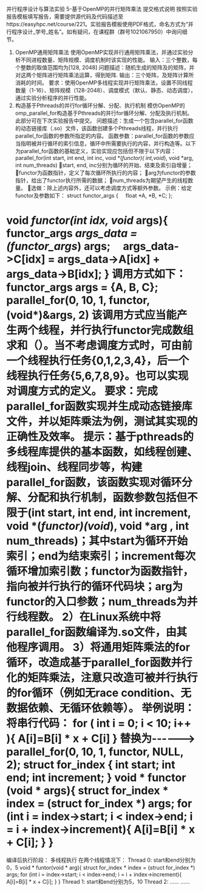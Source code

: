 并行程序设计与算法实验
5-基于OpenMP的并行矩阵乘法
提交格式说明
按照实验报告模板填写报告，需要提供源代码及代码描述至https://easyhpc.net/course/221。实验报告模板使用PDF格式，命名方式为“并行程序设计_学号_姓名”。如有疑问，在课程群（群号1021067950）中询问细节。
1. OpenMP通用矩阵乘法
使用OpenMP实现并行通用矩阵乘法，并通过实验分析不同进程数量、矩阵规模、调度机制时该实现的性能。
输入：三个整数，每个整数的取值范围均为[128, 2048]
问题描述：随机生成的矩阵及的矩阵，并对这两个矩阵进行矩阵乘法运算，得到矩阵.
输出：三个矩阵，及矩阵计算所消耗的时间。
要求：使用OpenMP多线程实现并行矩阵乘法，设置不同线程数量（1-16）、矩阵规模（128-2048）、调度模式（默认、静态、动态调度），通过实验分析程序的并行性能。
2. 构造基于Pthreads的并行for循环分解、分配、执行机制
模仿OpenMP的omp_parallel_for构造基于Pthreads的并行for循环分解、分配及执行机制。此部分可在下次实验报告中提交。
问题描述：生成一个包含parallel_for函数的动态链接库（.so）文件，该函数创建多个Pthreads线程，并行执行parallel_for函数的参数所指定的内容。
函数参数：parallel_for函数的参数应当指明被并行循环的索引信息，循环中所需要执行的内容，并行构造等。以下为parallel_for函数的基础定义，实验实现应包括但不限于以下内容：
parallel_for(int start, int end, int inc, 
void *(*functor)( int,void*), void *arg, int num_threads)
start, end, inc分别为循环的开始、结束及索引自增量；
functor为函数指针，定义了每次循环所执行的内容；
arg为functor的参数指针，给出了functor执行所需的数据；
num_threads为期望产生的线程数量。
选做：除上述内容外，还可以考虑调度方式等额外参数。
示例：给定functor及参数如下：
struct functor_args {
    float *A, *B, *C;
};

void *functor(int idx, void* args){
    functor_args *args_data = (functor_args*) args;
    args_data->C[idx] = args_data->A[idx] + args_data->B[idx];
}
调用方式如下：
functor_args args = {A, B, C};
parallel_for(0, 10, 1, functor, (void*)&args, 2)
该调用方式应当能产生两个线程，并行执行functor完成数组求和（）。当不考虑调度方式时，可由前一个线程执行任务{0,1,2,3,4}，后一个线程执行任务{5,6,7,8,9}。也可以实现对调度方式的定义。
要求：完成parallel_for函数实现并生成动态链接库文件，并以矩阵乘法为例，测试其实现的正确性及效率。
提示：基于pthreads的多线程库提供的基本函数，如线程创建、线程join、线程同步等，构建parallel_for函数，该函数实现对循环分解、分配和执行机制，函数参数包括但不限于(int start, int end, int increment, void *(*functor)(void*), void *arg , int num_threads)；其中start为循环开始索引；end为结束索引；increment每次循环增加索引数；functor为函数指针，指向被并行执行的循环代码块；arg为functor的入口参数；num_threads为并行线程数。
2）在Linux系统中将parallel_for函数编译为.so文件，由其他程序调用。 
3）将通用矩阵乘法的for循环，改造成基于parallel_for函数并行化的矩阵乘法，注意只改造可被并行执行的for循环（例如无race condition、无数据依赖、无循环依赖等）。
举例说明：
将串行代码：
for ( int i = 0; i < 10; i++ ){
 A[i]=B[i] * x + C[i]
}
替换为------>
parallel_for(0, 10, 1, functor, NULL, 2);
struct for_index {
	int start;
	int end;
	int increment;
}
void * functor (void * args){
	struct for_index * index = (struct for_index *) args;
	for (int i = index->start; i < index->end; i = i + index->increment){
		 A[i]=B[i] * x + C[i];
	}
}
==========================
编译后执行阶段：
多线程执行
在两个线程情况下：
Thread 0: start和end分别为0，5
void * funtor(void * arg){
	struct for_index * index = (struct for_index *) args;
	for (int i = index->start; i < index->end; i = i + index->increment){
		 A[i]=B[i] * x + C[i];
	}
}
Thread 1: start和end分别为5，10
Thread 2: ......
……